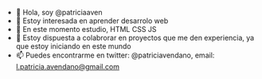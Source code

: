 - 👋 Hola, soy @patriciaaven
- 👀 Estoy interesada en aprender desarrolo web
- 🌱 En este momento estudio, HTML CSS JS
- 💞️ Estoy dispuesta a colabrorar en proyectos que me den experiencia, ya que estoy iniciando en este mundo
- 📫 Puedes encontrarme en twitter: @patriciavendano, email: l.patricia.avendano@gmail.com

<!---
patriciaaven/patriciaaven is a ✨ special ✨ repository because its `README.md` (this file) appears on your GitHub profile.
You can click the Preview link to take a look at your changes.
--->

